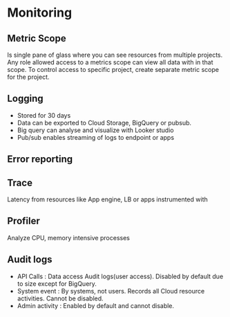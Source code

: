 # Monitoring

## Metric Scope 
Is single pane of glass where you can see resources from  multiple projects. Any role allowed access to a metrics scope can view all data with in that scope. To control access to specific project, create separate metric scope for the project.

## Logging
- Stored for 30 days
- Data can be exported to Cloud Storage, BigQuery or pubsub.
- Big query can analyse and visualize with Looker studio
- Pub/sub enables streaming of logs to endpoint or apps

## Error reporting
## Trace
Latency from resources like App engine, LB or apps instrumented with 
## Profiler
Analyze CPU, memory intensive  processes

## Audit logs
- API Calls    : Data access Audit logs(user access). Disabled by default due to size except for BigQuery.
- System event : By systems, not users. Records all Cloud resource activities. Cannot be disabled.
- Admin activity : Enabled by default and cannot disable.
 